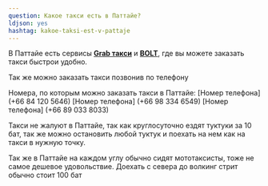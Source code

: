 ```yaml
---
question: Какое такси есть в Паттайе?
ldjson: yes
hashtag: kakoe-taksi-est-v-pattaje
---
```


В Паттайе есть сервисы [**Grab такси**](https://www.grab.com/th/en/transport/taxi/) и [**BOLT**](https://bolt.eu/en/), где вы можете заказать такси быстрои удобно.

Так же можно заказать такси позвонив по телефону

Номера, по которым можно заказать такси в Паттайе:
[Номер телефона] (+66 84 120 5646) [Номер телефона] (+66 98 334 6549) [Номер телефона] (+66 89 033 8033)

Такси не жалуют в Паттайе, так как круглосуточно ездят туктуки за 10 бат, так же можно остановить любой туктук и поехать на нем как на такси в нужную точку.

Так же в Паттайе на каждом углу обычно сидят мототаксисты, тоже не самое дешевое удовольствие. Доехать с севера до волкинг стрит обычно стоит 100 бат
